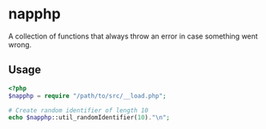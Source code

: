 # napphp

A collection of functions that always throw an error in case something went wrong.

## Usage

```php
<?php
$napphp = require "/path/to/src/__load.php";

# Create random identifier of length 10
echo $napphp::util_randomIdentifier(10)."\n";
```
